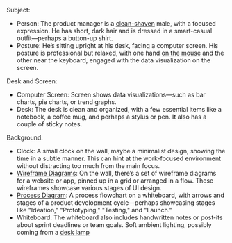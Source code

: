 Subject:
- Person: The product manager is a <ins>clean-shaven</ins> male, with a focused expression. He has short, dark hair and is dressed in a smart-casual outfit—perhaps a button-up shirt.
- Posture: He’s sitting upright at his desk, facing a computer screen. His posture is professional but relaxed, with one hand <ins>on the mouse</ins> and the other near the keyboard, engaged with the data visualization on the screen.

Desk and Screen:
- Computer Screen: Screen shows data visualizations—such as bar charts, pie charts, or trend graphs.
- Desk: The desk is clean and organized, with a few essential items like a notebook, a coffee mug, and perhaps a stylus or pen. It also has a couple of sticky notes.

Background:
- Clock: A small clock on the wall, maybe a minimalist design, showing the time in a subtle manner. This can hint at the work-focused environment without distracting too much from the main focus.
- <ins>Wireframe Diagrams</ins>: On the wall, there’s a set of wireframe diagrams for a website or app, pinned up in a grid or arranged in a flow. These wireframes showcase various stages of UI design.
- <ins>Process Diagram</ins>: A process flowchart on a whiteboard, with arrows and stages of a product development cycle—perhaps showcasing stages like "Ideation," "Prototyping," "Testing," and "Launch."
- Whiteboard: The whiteboard also includes handwritten notes or post-its about sprint deadlines or team goals.  Soft ambient lighting, possibly coming from a <ins>desk lamp</ins>
